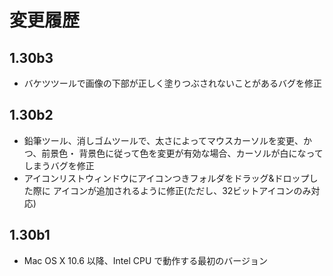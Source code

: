 変更履歴
========

1.30b3
------
* バケツツールで画像の下部が正しく塗りつぶされないことがあるバグを修正

1.30b2
------
* 鉛筆ツール、消しゴムツールで、太さによってマウスカーソルを変更、かつ、前景色・
 背景色に従って色を変更が有効な場合、カーソルが白になってしまうバグを修正
* アイコンリストウィンドウにアイコンつきフォルダをドラッグ&ドロップした際に
 アイコンが追加されるように修正(ただし、32ビットアイコンのみ対応)

1.30b1
------
* Mac OS X 10.6 以降、Intel CPU で動作する最初のバージョン

